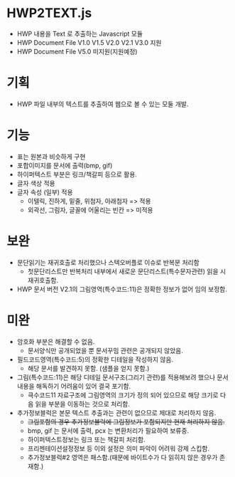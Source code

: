 # HWP2TEXT.js
- HWP 내용을 Text 로 추출하는 Javascript 모듈
- HWP Document File V1.0 V1.5 V2.0 V2.1 V3.0 지원
- HWP Document File V5.0 미지원(지원예정)

# 기획
- HWP 파일 내부의 텍스트를 추출하여 웹으로 볼 수 있는 모둘 개발.

# 기능
- 표는 원본과 비슷하게 구현
- 포합이미지를 문서에 출력(bmp, gif)
- 하이퍼텍스트 부분은 링크/책갈피 등으로 활용.
- 글자 색상 적용
- 글자 속성 (일부) 적용
  - 이텔릭, 진하게, 밑줄, 위첨자, 아래첨자 => 적용
  - 외곽선, 그림자, 글꼴에 어울리는 빈칸 => 미적용
  
# 보완
- 문단읽기는 재귀호출로 처리했으나 스텍오버플로 이슈로 반복문 처리함
  - 첫문단리스트만 반복처리 내부에서 새로운 문단리스트(특수문자관련) 읽을 시 재귀호출함.
- HWP 문서 버전 V2.1의 그림영역(특수코드:11)은 정확한 정보가 없어 임의 보정함.

# 미완 
- 암호화 부분은 해결할 수 없음.
  - 문서양식만 공개되었을 뿐 문서꾸밈 관련은 공개되지 않았음.
- 필드코드영역(특수코드:5)의 정확한 디테일을 작성하지 않음.
  - 해당 문서를 발견하지 못함. (샘플을 얻지 못함.)
- 그림(특수코드:11)은 해당 디테일 문서구조(그리기 관련)를 적용해보려 했으나 문서내용을 해독하기 어려움이 있어 결국 포기함.
  - 큭수코드11 자료구조에 그림영역의 크기가 정의 되어 있으므로 해당 크기로 다음 읽을 부분을 이동하는 것으로 처리함.
- 추가정보블럭은 본문 텍스트 추출과는 관련이 없으므로 제대로 처리하지 않음.
  - <del>그림포함의 경우 추가정보블럭에 그림정보가 포함되지만 현재 처리하지 않음.</del>
  - bmp, gif 는 문서에 출력, pcx 는 변환처리가 필요하여 보류중.
  - 하이퍼텍스트정보는 링크 또는 책갈피 처리함.
  - 프리젠테이션설정정보 등 이외 설정은 의미 파악이 어려워 강제 스킵함.
  - 추가정보블럭#2 영역은 패스함.(때문에 바이트수가 다 읽히지 않은 경우가 존재함.)

